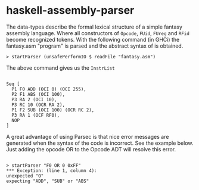 # haskell-assembly-parser

The data-types describe the formal lexical structure of a simple fantasy assembly language. Where all constructors of `Opcode`, `FUid`, `FUreg` and `RFid` become recognized tokens. With the following command (in GHCi) the fantasy.asm "program" is parsed and the abstract syntax of is obtained.

`> startParser (unsafePerformIO $ readFile "fantasy.asm")`

The above command gives us the `InstrList`

<pre><code>
Seq [
  P1 F0 ADD (OCI 0) (OCI 255),
  P2 F1 ABS (OCI 100),
  P3 RA 2 (OCI 10),
  P3 RC 10 (OCR RA 2),
  P1 F2 SUB (OCI 100) (OCR RC 2),
  P3 RA 1 (OCF RF0),
  NOP
]
</code></pre>

A great advantage of using Parsec is that nice error messages are generated when the syntax of the code is incorrect. See the example below. Just adding the opcode OR to the Opcode ADT will resolve this error.

<pre><code>
> startParser "F0 OR 0 0xFF"
*** Exception: (line 1, column 4):
unexpected "O"
expecting "ADD", "SUB" or "ABS"
</code></pre>

